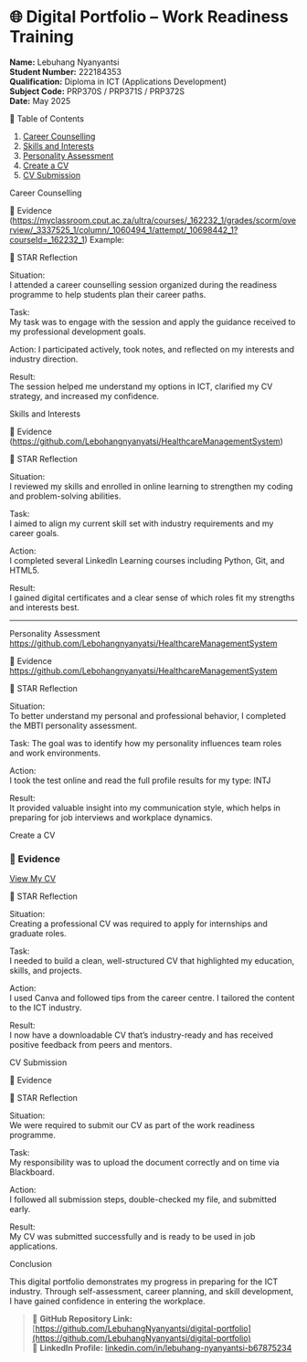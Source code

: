 # 🌐 Digital Portfolio – Work Readiness Training  
**Name:** Lebuhang Nyanyantsi  
**Student Number:** 222184353  
**Qualification:** Diploma in ICT (Applications Development)  
**Subject Code:** PRP370S / PRP371S / PRP372S  
**Date:** May 2025


 📌 Table of Contents

1. [Career Counselling](#career-counselling)
2. [Skills and Interests](#skills-and-interests)
3. [Personality Assessment](#personality-assessment)
4. [Create a CV](#create-a-cv)
5. [CV Submission](#cv-submission)


Career Counselling

 📁 Evidence
(https://myclassroom.cput.ac.za/ultra/courses/_162232_1/grades/scorm/overview/_3337525_1/column/_1060494_1/attempt/_10698442_1?courseId=_162232_1) 
Example:  

🧠 STAR Reflection

Situation:  
I attended a career counselling session organized during the readiness programme to help students plan their career paths.

Task:  
My task was to engage with the session and apply the guidance received to my professional development goals.

Action: 
I participated actively, took notes, and reflected on my interests and industry direction.

Result:  
The session helped me understand my options in ICT, clarified my CV strategy, and increased my confidence.



Skills and Interests

📁 Evidence
(https://github.com/Lebohangnyanyatsi/HealthcareManagementSystem)

🧠 STAR Reflection

Situation:  
I reviewed my skills and enrolled in online learning to strengthen my coding and problem-solving abilities.

Task:  
I aimed to align my current skill set with industry requirements and my career goals.

Action:  
I completed several LinkedIn Learning courses including Python, Git, and HTML5.

Result:  
I gained digital certificates and a clear sense of which roles fit my strengths and interests best.

---

Personality Assessment
https://github.com/Lebohangnyanyatsi/HealthcareManagementSystem

📁 Evidence
https://github.com/Lebohangnyanyatsi/HealthcareManagementSystem

🧠 STAR Reflection

Situation:  
To better understand my personal and professional behavior, I completed the MBTI personality assessment.

Task: 
The goal was to identify how my personality influences team roles and work environments.

Action:  
I took the test online and read the full profile results for my type: INTJ

Result:  
It provided valuable insight into my communication style, which helps in preparing for job interviews and workplace dynamics.



Create a CV

### 📁 Evidence
 
[View My CV](https://drive.google.com/file/d/1VqYRosS6oQvu6eMkF77FEXkS5vSX6ECW/view?usp=sharing)  


🧠 STAR Reflection

Situation:  
Creating a professional CV was required to apply for internships and graduate roles.

Task:  
I needed to build a clean, well-structured CV that highlighted my education, skills, and projects.

Action:  
I used Canva and followed tips from the career centre. I tailored the content to the ICT industry.

Result:  
I now have a downloadable CV that’s industry-ready and has received positive feedback from peers and mentors.



CV Submission

📁 Evidence


🧠 STAR Reflection

Situation:  
We were required to submit our CV as part of the work readiness programme.

Task:  
My responsibility was to upload the document correctly and on time via Blackboard.

Action:  
I followed all submission steps, double-checked my file, and submitted early.

Result:  
My CV was submitted successfully and is ready to be used in job applications.


Conclusion

This digital portfolio demonstrates my progress in preparing for the ICT industry. Through self-assessment, career planning, and skill development, I have gained confidence in entering the workplace.

> 🔗 **GitHub Repository Link:** [https://github.com/LebuhangNyanyantsi/digital-portfolio](https://github.com/LebuhangNyanyantsi/digital-portfolio)  
> 🔗 **LinkedIn Profile:** [linkedin.com/in/lebuhang-nyanyantsi-b67875234](https://linkedin.com/in/lebuhang-nyanyantsi-b67875234)
